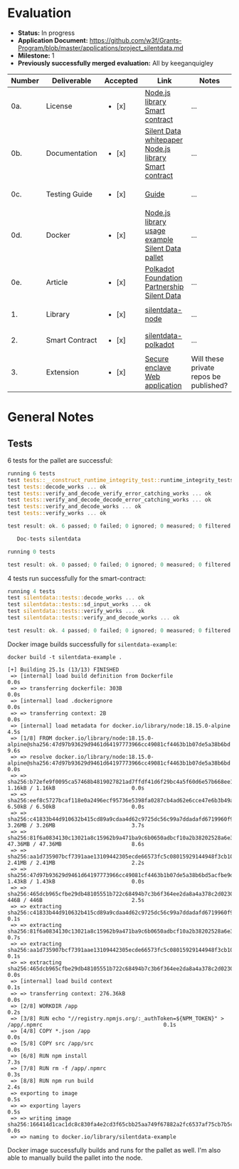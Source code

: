 # Evaluation

- **Status:** In progress
- **Application Document:** https://github.com/w3f/Grants-Program/blob/master/applications/project_silentdata.md
- **Milestone:** 1
- **Previously successfully merged evaluation:** All by keeganquigley

| Number | Deliverable | Accepted | Link | Notes |
| ------------- | ------------- | ------------- | ------------- |------------- |
| 0a.  | License | <ul><li>[x] </li></ul> | [Node.js library](https://github.com/appliedblockchain/silentdata-node-public/blob/main/LICENSE) <br/>[Smart contract](https://github.com/appliedblockchain/silentdata-polkadot-public/blob/main/LICENSE) | ...|
| 0b. | Documentation | <ul><li>[x] </li></ul> | [Silent Data whitepaper](https://www.linkedin.com/smart-links/AQEE0cyaT_nw0g) <br/>[Node.js library](https://github.com/appliedblockchain/silentdata-node/blob/main/README.md) <br/>[Smart contract](https://github.com/appliedblockchain/silentdata-polkadot/blob/main/README.md) | ...|
| 0c.  | Testing Guide | <ul><li>[x] </li></ul> |[Guide](https://docs.google.com/document/d/1B5woRIl_ZNuahx007V6nXmjW3_Ne4aQ4kVFB-I_Bu0M/edit?usp=sharing) | ...|
| 0d.  | Docker | <ul><li>[x] </li></ul> |[Node.js library usage example](https://github.com/appliedblockchain/silentdata-polkadot/blob/main/examples/Dockerfile) <br/>[Silent Data pallet](https://github.com/appliedblockchain/silentdata-polkadot/blob/main/docker/Dockerfile.node) | ...|
| 0e.  | Article | <ul><li>[x] </li></ul> |[Polkadot Foundation Partnership Silent Data](https://www.linkedin.com/pulse/polkadot-foundation-partnership-silent-data-silentdata)| ...|
| 1.  | Library | <ul><li>[x] </li></ul> |[silentdata-node](https://github.com/appliedblockchain/silentdata-node) | ...|
| 2.  | Smart Contract | <ul><li>[x] </li></ul> |[silentdata-polkadot](https://github.com/appliedblockchain/silentdata-polkadot) | ...|
| 3.  | Extension | <ul><li>[x] </li></ul> |[Secure enclave](https://github.com/appliedblockchain/silentdata-defi-core/compare/v0.4.0...v0.5.0-rc1) <br/>[Web application](https://github.com/appliedblockchain/silentdata-defi-app/compare/v0.4.0...v0.5.0-rc1) | Will these private repos be published? |

# General Notes

## Tests

6 tests for the pallet are successful:
```rust
running 6 tests
test tests::__construct_runtime_integrity_test::runtime_integrity_tests ... ok
test tests::decode_works ... ok
test tests::verify_and_decode_verify_error_catching_works ... ok
test tests::verify_and_decode_decode_error_catching_works ... ok
test tests::verify_and_decode_works ... ok
test tests::verify_works ... ok

test result: ok. 6 passed; 0 failed; 0 ignored; 0 measured; 0 filtered out; finished in 0.01s

   Doc-tests silentdata

running 0 tests

test result: ok. 0 passed; 0 failed; 0 ignored; 0 measured; 0 filtered out; finished in 0.00s
```
4 tests run successfully for the smart-contract:
```rust
running 4 tests
test silentdata::tests::decode_works ... ok
test silentdata::tests::sd_input_works ... ok
test silentdata::tests::verify_works ... ok
test silentdata::tests::verify_and_decode_works ... ok

test result: ok. 4 passed; 0 failed; 0 ignored; 0 measured; 0 filtered out; finished in 0.00s
```
Docker image builds successfully for `silentdata-example`:
```
docker build -t silentdata-example .

[+] Building 25.1s (13/13) FINISHED
 => [internal] load build definition from Dockerfile                                                                  0.0s
 => => transferring dockerfile: 303B                                                                                  0.0s
 => [internal] load .dockerignore                                                                                     0.0s
 => => transferring context: 2B                                                                                       0.0s
 => [internal] load metadata for docker.io/library/node:18.15.0-alpine                                                4.5s
 => [1/8] FROM docker.io/library/node:18.15.0-alpine@sha256:47d97b93629d9461d64197773966cc49081cf4463b1b07de5a38b6bd  9.6s
 => => resolve docker.io/library/node:18.15.0-alpine@sha256:47d97b93629d9461d64197773966cc49081cf4463b1b07de5a38b6bd  0.0s
 => => sha256:b72efe9f0095ca57468b4819027821ad7ffdf41d6f29bc4a5f60d6e57b668ee1 1.16kB / 1.16kB                        0.0s
 => => sha256:eef8c5727bcaf118e0a2496ecf95736e5398fa0287cb4ad62e6cce47e6b3b49a 6.50kB / 6.50kB                        0.0s
 => => sha256:c41833b44d910632b415cd89a9cdaa4d62c9725dc56c99a7ddadafd6719960f9 3.26MB / 3.26MB                        3.7s
 => => sha256:81f6a0834130c13021a8c15962b9a471ba9c6b0650adbcf10a2b38202528a6e3 47.36MB / 47.36MB                      8.6s
 => => sha256:aa1d735907bcf7391aae13109442305ecde66573fc5c08015929144948f3cb10 2.41MB / 2.41MB                        2.2s
 => => sha256:47d97b93629d9461d64197773966cc49081cf4463b1b07de5a38b6bd5acfbe9d 1.43kB / 1.43kB                        0.0s
 => => sha256:465dcb965cfbe29db48105551b722c68494b7c3b6f364ee2da8a4a378c2d0230 446B / 446B                            2.5s
 => => extracting sha256:c41833b44d910632b415cd89a9cdaa4d62c9725dc56c99a7ddadafd6719960f9                             0.1s
 => => extracting sha256:81f6a0834130c13021a8c15962b9a471ba9c6b0650adbcf10a2b38202528a6e3                             0.7s
 => => extracting sha256:aa1d735907bcf7391aae13109442305ecde66573fc5c08015929144948f3cb10                             0.1s
 => => extracting sha256:465dcb965cfbe29db48105551b722c68494b7c3b6f364ee2da8a4a378c2d0230                             0.0s
 => [internal] load build context                                                                                     0.1s
 => => transferring context: 276.36kB                                                                                 0.0s
 => [2/8] WORKDIR /app                                                                                                0.2s
 => [3/8] RUN echo "//registry.npmjs.org/:_authToken=${NPM_TOKEN}" > /app/.npmrc                                      0.1s
 => [4/8] COPY *.json /app                                                                                            0.0s
 => [5/8] COPY src /app/src                                                                                           0.0s
 => [6/8] RUN npm install                                                                                             7.3s
 => [7/8] RUN rm -f /app/.npmrc                                                                                       0.3s
 => [8/8] RUN npm run build                                                                                           2.4s
 => exporting to image                                                                                                0.5s
 => => exporting layers                                                                                               0.5s
 => => writing image sha256:166414d1cac1dc8c830fa4e2cd3f65cbb25aa749f67882a2fc6537af75cb7b5c                          0.0s
 => => naming to docker.io/library/silentdata-example 
 ```
 Docker image successfully builds and runs for the pallet as well. I'm also able to manually build the pallet into the node.
